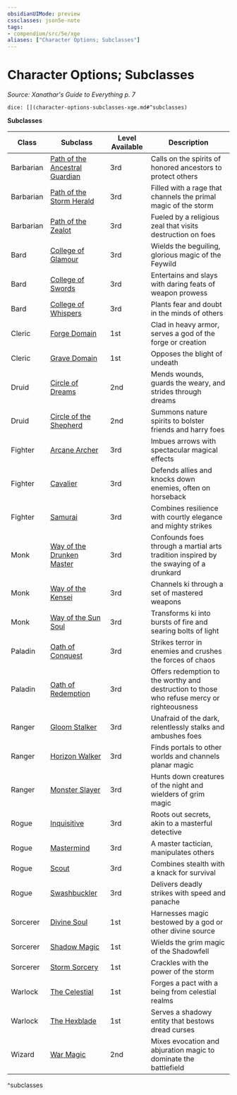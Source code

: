 ```yaml
---
obsidianUIMode: preview
cssclasses: json5e-note
tags:
- compendium/src/5e/xge
aliases: ["Character Options; Subclasses"]
---
```

# Character Options; Subclasses
*Source: Xanathar's Guide to Everything p. 7* 

`dice: [](character-options-subclasses-xge.md#^subclasses)`

**Subclasses**

| Class | Subclass | Level Available | Description |
|-------|----------|-----------------|-------------|
| Barbarian | [Path of the Ancestral Guardian](4-Resources/Compendium/classes/barbarian-path-of-the-ancestral-guardian-xge.md) | 3rd | Calls on the spirits of honored ancestors to protect others |
| Barbarian | [Path of the Storm Herald](4-Resources/Compendium/classes/barbarian-path-of-the-storm-herald-xge.md) | 3rd | Filled with a rage that channels the primal magic of the storm |
| Barbarian | [Path of the Zealot](4-Resources/Compendium/classes/barbarian-path-of-the-zealot-xge.md) | 3rd | Fueled by a religious zeal that visits destruction on foes |
| Bard | [College of Glamour](4-Resources/Compendium/classes/bard-college-of-glamour-xge.md) | 3rd | Wields the beguiling, glorious magic of the Feywild |
| Bard | [College of Swords](4-Resources/Compendium/classes/bard-college-of-swords-xge.md) | 3rd | Entertains and slays with daring feats of weapon prowess |
| Bard | [College of Whispers](4-Resources/Compendium/classes/bard-college-of-whispers-xge.md) | 3rd | Plants fear and doubt in the minds of others  |
| Cleric | [Forge Domain](4-Resources/Compendium/classes/cleric-forge-domain-xge.md) | 1st | Clad in heavy armor, serves a god of the forge or creation |
| Cleric | [Grave Domain](4-Resources/Compendium/classes/cleric-grave-domain-xge.md) | 1st | Opposes the blight of undeath |
| Druid | [Circle of Dreams](4-Resources/Compendium/classes/druid-circle-of-dreams-xge.md) | 2nd | Mends wounds, guards the weary, and strides through dreams |
| Druid | [Circle of the Shepherd](4-Resources/Compendium/classes/druid-circle-of-the-shepherd-xge.md) | 2nd | Summons nature spirits to bolster friends and harry foes |
| Fighter | [Arcane Archer](4-Resources/Compendium/classes/fighter-arcane-archer-xge.md) | 3rd | Imbues arrows with spectacular magical effects |
| Fighter | [Cavalier](4-Resources/Compendium/classes/fighter-cavalier-xge.md) | 3rd | Defends allies and knocks down enemies, often on horseback |
| Fighter | [Samurai](4-Resources/Compendium/classes/fighter-samurai-xge.md) | 3rd | Combines resilience with courtly elegance and mighty strikes |
| Monk | [Way of the Drunken Master](4-Resources/Compendium/classes/monk-way-of-the-drunken-master-xge.md) | 3rd | Confounds foes through a martial arts tradition inspired by the swaying of a drunkard |
| Monk | [Way of the Kensei](4-Resources/Compendium/classes/monk-way-of-the-kensei-xge.md) | 3rd | Channels ki through a set of mastered weapons |
| Monk | [Way of the Sun Soul](4-Resources/Compendium/classes/monk-way-of-the-sun-soul-xge.md) | 3rd | Transforms ki into bursts of fire and searing bolts of light |
| Paladin | [Oath of Conquest](4-Resources/Compendium/classes/paladin-oath-of-conquest-xge.md) | 3rd | Strikes terror in enemies and crushes the forces of chaos |
| Paladin | [Oath of Redemption](4-Resources/Compendium/classes/paladin-oath-of-redemption-xge.md) | 3rd | Offers redemption to the worthy and destruction to those who refuse mercy or righteousness |
| Ranger | [Gloom Stalker](4-Resources/Compendium/classes/ranger-gloom-stalker-xge.md) | 3rd | Unafraid of the dark, relentlessly stalks and ambushes foes |
| Ranger | [Horizon Walker](4-Resources/Compendium/classes/ranger-horizon-walker-xge.md) | 3rd | Finds portals to other worlds and channels planar magic |
| Ranger | [Monster Slayer](4-Resources/Compendium/classes/ranger-monster-slayer-xge.md) | 3rd | Hunts down creatures of the night and wielders of grim magic |
| Rogue | [Inquisitive](4-Resources/Compendium/classes/rogue-inquisitive-xge.md) | 3rd | Roots out secrets, akin to a masterful detective |
| Rogue | [Mastermind](4-Resources/Compendium/classes/rogue-mastermind-xge.md) | 3rd | A master tactician, manipulates others |
| Rogue | [Scout](4-Resources/Compendium/classes/rogue-scout-xge.md) | 3rd | Combines stealth with a knack for survival |
| Rogue | [Swashbuckler](4-Resources/Compendium/classes/rogue-swashbuckler-xge.md) | 3rd | Delivers deadly strikes with speed and panache  |
| Sorcerer | [Divine Soul](4-Resources/Compendium/classes/sorcerer-divine-soul-xge.md) | 1st | Harnesses magic bestowed by a god or other divine source |
| Sorcerer | [Shadow Magic](4-Resources/Compendium/classes/sorcerer-shadow-magic-xge.md) | 1st | Wields the grim magic of the Shadowfell |
| Sorcerer | [Storm Sorcery](4-Resources/Compendium/classes/sorcerer-storm-sorcery-xge.md) | 1st | Crackles with the power of the storm |
| Warlock | [The Celestial](4-Resources/Compendium/classes/warlock-the-celestial-xge.md) | 1st | Forges a pact with a being from celestial realms |
| Warlock | [The Hexblade](4-Resources/Compendium/classes/warlock-the-hexblade-xge.md) | 1st | Serves a shadowy entity that bestows dread curses |
| Wizard | [War Magic](4-Resources/Compendium/classes/wizard-war-magic-xge.md) | 2nd | Mixes evocation and abjuration magic to dominate the battlefield |
^subclasses